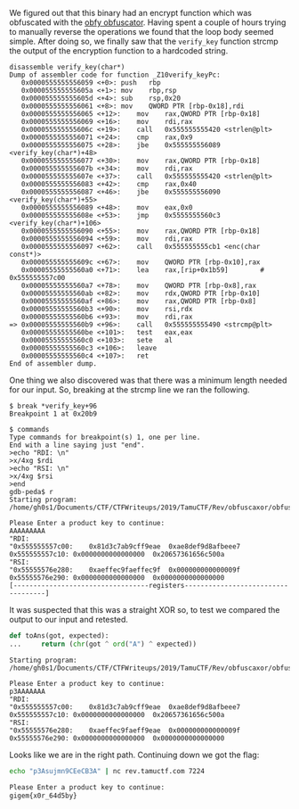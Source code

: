 We figured out that this binary had an encrypt function which was obfuscated
with the [obfy obfuscator](https://github.com/fritzone/obfy).
Having spent a couple of hours trying to manually reverse the operations we
found that the loop body seemed simple. After doing so, we finally saw that
the `verify_key` function strcmp the output of the encryption function to a
hardcoded string.

```gdb
disassemble verify_key(char*)
Dump of assembler code for function _Z10verify_keyPc:
   0x0000555555556059 <+0>:	push   rbp
   0x000055555555605a <+1>:	mov    rbp,rsp
   0x000055555555605d <+4>:	sub    rsp,0x20
   0x0000555555556061 <+8>:	mov    QWORD PTR [rbp-0x18],rdi
   0x0000555555556065 <+12>:	mov    rax,QWORD PTR [rbp-0x18]
   0x0000555555556069 <+16>:	mov    rdi,rax
   0x000055555555606c <+19>:	call   0x555555555420 <strlen@plt>
   0x0000555555556071 <+24>:	cmp    rax,0x9
   0x0000555555556075 <+28>:	jbe    0x555555556089 <verify_key(char*)+48>
   0x0000555555556077 <+30>:	mov    rax,QWORD PTR [rbp-0x18]
   0x000055555555607b <+34>:	mov    rdi,rax
   0x000055555555607e <+37>:	call   0x555555555420 <strlen@plt>
   0x0000555555556083 <+42>:	cmp    rax,0x40
   0x0000555555556087 <+46>:	jbe    0x555555556090 <verify_key(char*)+55>
   0x0000555555556089 <+48>:	mov    eax,0x0
   0x000055555555608e <+53>:	jmp    0x5555555560c3 <verify_key(char*)+106>
   0x0000555555556090 <+55>:	mov    rax,QWORD PTR [rbp-0x18]
   0x0000555555556094 <+59>:	mov    rdi,rax
   0x0000555555556097 <+62>:	call   0x555555555cb1 <enc(char const*)>
   0x000055555555609c <+67>:	mov    QWORD PTR [rbp-0x10],rax
   0x00005555555560a0 <+71>:	lea    rax,[rip+0x1b59]        # 0x555555557c00
   0x00005555555560a7 <+78>:	mov    QWORD PTR [rbp-0x8],rax
   0x00005555555560ab <+82>:	mov    rdx,QWORD PTR [rbp-0x10]
   0x00005555555560af <+86>:	mov    rax,QWORD PTR [rbp-0x8]
   0x00005555555560b3 <+90>:	mov    rsi,rdx
   0x00005555555560b6 <+93>:	mov    rdi,rax
=> 0x00005555555560b9 <+96>:	call   0x555555555490 <strcmp@plt>
   0x00005555555560be <+101>:	test   eax,eax
   0x00005555555560c0 <+103>:	sete   al
   0x00005555555560c3 <+106>:	leave
   0x00005555555560c4 <+107>:	ret
End of assembler dump.
```

One thing we also discovered was that there was a minimum length needed for our
input. So, breaking at the strcmp line we ran the following.


``` gdb
$ break *verify_key+96
Breakpoint 1 at 0x20b9

$ commands
Type commands for breakpoint(s) 1, one per line.
End with a line saying just "end".
>echo "RDI: \n"
>x/4xg $rdi
>echo "RSI: \n"
>x/4xg $rsi
>end
gdb-peda$ r
Starting program: /home/gh0s1/Documents/CTF/CTFWriteups/2019/TamuCTF/Rev/obfuscaxor/obfuscaxor

Please Enter a product key to continue:
AAAAAAAAA
"RDI:
"0x555555557c00:	0x81d3c7ab9cff9eae	0xae8def9d8afbeee7
0x555555557c10:	0x0000000000000000	0x20657361656c500a
"RSI:
"0x55555576e280:	0xaeffec9faeffec9f	0x000000000000009f
0x55555576e290:	0x0000000000000000	0x0000000000000000
[----------------------------------registers-----------------------------------]
```

It was suspected that this was a straight XOR so, to test we compared the
output to our input and retested.

```python
def toAns(got, expected):
...     return (chr(got ^ ord("A") ^ expected))
```

```gdb
Starting program: /home/gh0s1/Documents/CTF/CTFWriteups/2019/TamuCTF/Rev/obfuscaxor/obfuscaxor

Please Enter a product key to continue:
p3AAAAAAA
"RDI:
"0x555555557c00:	0x81d3c7ab9cff9eae	0xae8def9d8afbeee7
0x555555557c10:	0x0000000000000000	0x20657361656c500a
"RSI:
"0x55555576e280:	0xaeffec9faeff9eae	0x000000000000009f
0x55555576e290:	0x0000000000000000	0x0000000000000000
```

Looks like we are in the right path. Continuing down we got the flag:


``` bash
echo "p3Asujmn9CEeCB3A" | nc rev.tamuctf.com 7224

Please Enter a product key to continue:
gigem{x0r_64d5by}
```
